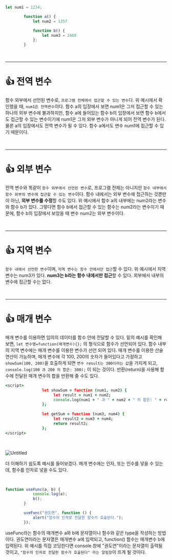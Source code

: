 ```jsx
let num1 = 1234;

        function a() {
            let num2 = 1357

            function b() {
                let num3 = 2468
            };
        }
```

<br>

---

# 👍 전역 변수

함수 외부에서 선언된 변수로, `프로그램 전체에서 접근할 수 있는 변수`다. 위 예시에서 확인했을 때, `num1은 전역변수`이다. 함수 a의 입장에서 보면 num1은 그저 접근할 수 있는 하나의 외부 변수에 불과하지만, 함수 a에 들어있는 함수 b의 입장에서 보면 함수 b에서도 접근할 수 있는 변수이기에 num1은 그저 외부 변수가 아니게 되어 전역 변수가 된다. 물론 a의 입장에서도 전역 변수가 될 수 있다. 함수 a에서도 변수 num1에 접근할 수 있기 때문이다.

<br>

---

# 👍 외부 변수

전역 변수와 똑같이 `함수 외부에서 선언된 변수`로, 프로그램 전체는 아니지만 `함수 내부에서 함수 외부의 변수에 접근할 수 있는 변수`이다. 함수 내에서는 외부 변수에 접근하는 것뿐만이 아닌, **외부 변수를 수정**할 수도 있다. 위 예시에서 함수 a의 내부에는 num2라는 변수와 함수 b가 있다. 그렇다면 함수 b에서 접근할 수 있는 함수는 num2라는 변수이기 때문에, 함수 b의 입장에서 보았을 때 변수 num2는 외부 변수이다.

<br>

---

# 👍 지역 변수

`함수 내에서 선언한 변수`이며, `지역 변수는 함수 안에서만 접근`할 수 있다. 위 예시에서 지역 변수는 num3가 있다. **num3는 b라는 함수 내에서만 접근**할 수 있다. 외부에서 내부의 변수에 접근할 수는 없다.

<br>

---

# 👍 매개 변수

매개 변수를 이용하면 임의의 데이터를 함수 안에 전달할 수 있다. 밑의 예시를 확인해 보면, `let 변수명=function(매개변수){};` 의 형식으로 함수가 선언되어 있다. 함수 내부의 지역 변수에는 매개 변수를 이용한 변수가 선언 되어 있다. 매개 변수를 이용한 산술 연산이 가능하며, 매개 변수에 각 100, 200의 숫자가 들어있다고 가정하고 `showSum(100, 200)`을 호출하게 되면 `변수 result는 300이라는 값`을 가지게 되고, `console.log(100 과 200 의 합은: 300);` 이 되는 것이다. 반환(return)을 사용해 함수에 전달된 매개 변수의 합을 반환해 줄 수도 있다. 

```coffeescript
<script>
			    let showSum = function (num1, num2) {
			         let result = num1 + num2;
			         console.log(num1 + " 과 " + num2 + " 의 합은: " + result);
			    };
			
			    let getSum = function (num3, num4) {
			         let result2 = num3 + num4;
			         return result2;
			    };
</script>
```

<br>

![Untitled](https://ifh.cc/g/4vQ760.png)

더 이해하기 쉽도록 예시를 들어보겠다. 매개 변수에는 인자, 또는 인수를 넣을 수 있는데, 함수를 인자로 넣을 수도 있다.

<br>

```jsx
function useFunc(a, b) {
            console.log(a);
            b();
        }

        useFunc("권도연", function () {
            alert("함수의 인자로 전달한 함수가 호출된다.");
        });
```

useFunc라는 함수의 매개변수 a와 b에 문자열이나 함수와 같은 type을 작성하는 방법이다. 권도연이라는 문자열은 매개변수 a에 입력되고, function() 함수는 매개변수 b에 입력된다. 위 예시를 직접 코딩한다면 console 창에 "권도연"이라는 문자열이 출력될 것이고, `"함수의 인자로 전달한 함수가 호출된다" 라는 알림창`이 뜨게 될 것이다.
